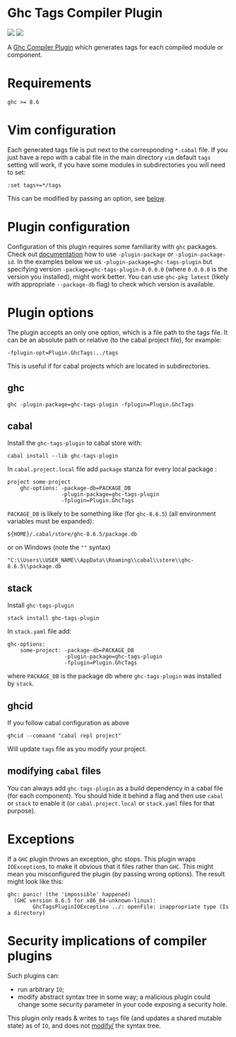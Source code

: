 # Ghc Tags Compiler Plugin
![](https://github.com/coot/ghc-tags-plugin/workflows/GHC-8.8.3/badge.svg)
![](https://github.com/coot/ghc-tags-plugin/workflows/GHC-8.6.5/badge.svg)

A [Ghc Compiler Plugin](https://downloads.haskell.org/~ghc/latest/docs/html/users_guide/extending_ghc.html#compiler-plugins)
which generates tags for each compiled module or component.

# Requirements

```
ghc >= 8.6
```

# Vim configuration

Each generated tags file is put next to the corresponding `*.cabal` file.  If
you just have a repo with a cabal file in the main directory `vim` default
`tags` setting will work, if you have some modules in subdirectories you will
need to set:
```
:set tags+=*/tags
```
This can be modified by passing an option, see
[below](https://github.com/coot/ghc-tags-plugin/#plugin-options).

# Plugin configuration

Configuration of this plugin requires some familiarity with `ghc` packages.
Check out
[documentation](https://downloads.haskell.org/~ghc/latest/docs/html/users_guide/packages.html#packages)
how to use `-plugin-package` or `-plugin-package-id`.  In the examples below we
us `-plugin-package=ghc-tags-plugin` but specifying version
`-package=ghc-tags-plugin-0.0.0.0` (where `0.0.0.0` is the version you
installed), might work better.  You can use `ghc-pkg latest`  (likely with
appropriate `--package-db` flag) to check which version is available.

# Plugin options

The plugin accepts an only one option, which is a file path to the tags file.
It can be an absolute path or relative (to the cabal project file), for example:
```
-fplugin-opt=Plugin.GhcTags:../tags
```
This is useful if for cabal projects which are located in subdirectories.


## ghc

```
ghc -plugin-package=ghc-tags-plugin -fplugin=Plugin.GhcTags
```

## cabal

Install the `ghc-tags-plugin` to cabal store with:
```
cabal install --lib ghc-tags-plugin
```

In `cabal.project.local` file add `package` stanza for every local package :
```
project some-project
    ghc-options: -package-db=PACKAGE_DB
                 -plugin-package=ghc-tags-plugin
                 -fplugin=Plugin.GhcTags
```

`PACKAGE_DB` is likely to be something like (for `ghc-8.6.5`)
(all environment variables must be expanded):
```
${HOME}/.cabal/store/ghc-8.6.5/package.db
```
or on Windows (note the `""` syntax)
```
"C:\\Users\\USER_NAME\\AppData\\Roaming\\cabal\\store\\ghc-8.6.5\\package.db
```
## stack

Install `ghc-tags-plugin` 

```
stack install ghc-tags-plugin
```

In `stack.yaml` file add:
```
ghc-options:
    some-project: -package-db=PACKAGE_DB
                  -plugin-package=ghc-tags-plugin
                  -fplugin=Plugin.GhcTags
```

where `PACKAGE_DB` is the package db where `ghc-tags-plugin` was installed by
`stack`.

## ghcid

If you follow cabal configuration as above
```
ghcid --comaand "cabal repl project"
```
Will update `tags` file as you modify your project.

## modifying `cabal` files

You can always add `ghc-tags-plugin` as a build dependency in a cabal file (for
each component).  You should hide it behind a flag and then use `cabal` or `stack`
to enable it (or `cabal.project.local` or `stack.yaml` files for that purpose).

# Exceptions

If a `GHC` plugin throws an exception, ghc stops.  This plugin wraps
`IOException`s, to make it obvious that it files rather than `GHC`.  This
might mean you misconfigured the plugin (by passing wrong options).  The
result might look like this:

```
ghc: panic! (the 'impossible' happened)
  (GHC version 8.6.5 for x86_64-unknown-linux):
        GhcTagsPluginIOExceptino ../: openFile: inappropriate type (Is a directory)

```


# Security implications of compiler plugins

Such plugins can:

* run arbitrary `IO`;
* modify abstract syntax tree in some way;  a malicious plugin could change
  some security parameter in your code exposing a security hole.

This plugin only reads & writes to `tags` file (and updates a shared mutable
state) as of `IO`, and does not
[modify/](https://github.com/coot/ghc-tags-plugin/blob/master/lib/Plugin/GhcTags.hs#L79)
the syntax tree.

